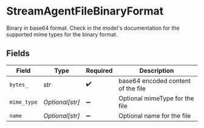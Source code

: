 # StreamAgentFileBinaryFormat

Binary in base64 format. Check in the model's documentation for the supported mime types for the binary format.


## Fields

| Field                              | Type                               | Required                           | Description                        |
| ---------------------------------- | ---------------------------------- | ---------------------------------- | ---------------------------------- |
| `bytes_`                           | *str*                              | :heavy_check_mark:                 | base64 encoded content of the file |
| `mime_type`                        | *Optional[str]*                    | :heavy_minus_sign:                 | Optional mimeType for the file     |
| `name`                             | *Optional[str]*                    | :heavy_minus_sign:                 | Optional name for the file         |